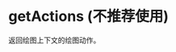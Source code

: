 <!-- https://mp.weixin.qq.com/debug/wxadoc/dev/api/canvas/get-actions.html -->

getActions (不推荐使用)
==================

返回绘图上下文的绘图动作。
